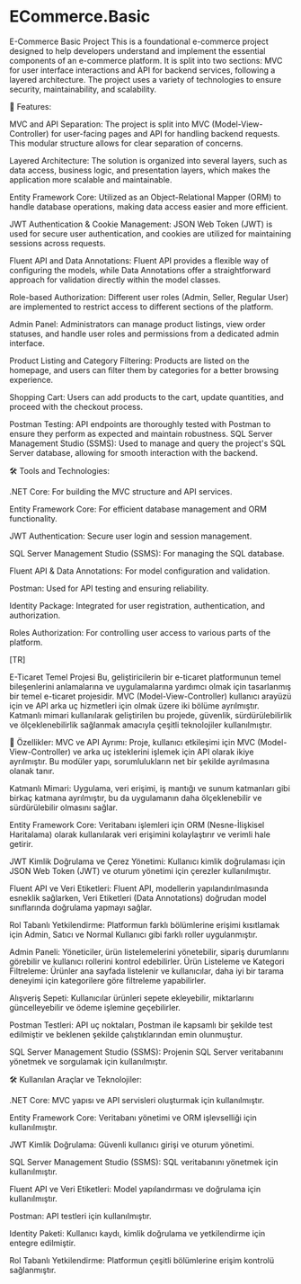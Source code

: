 # ECommerce.Basic
 
E-Commerce Basic Project
This is a foundational e-commerce project designed to help developers understand and implement the essential components of an e-commerce platform. It is split into two sections: MVC for user interface interactions and API for backend services, following a layered architecture. The project uses a variety of technologies to ensure security, maintainability, and scalability.

🚀 Features:

MVC and API Separation: The project is split into MVC (Model-View-Controller) for user-facing pages and API for handling backend requests. This modular structure allows for clear separation of concerns.

Layered Architecture: The solution is organized into several layers, such as data access, business logic, and presentation layers, which makes the application more scalable and maintainable.

Entity Framework Core: Utilized as an Object-Relational Mapper (ORM) to handle database operations, making data access easier and more efficient.

JWT Authentication & Cookie Management: JSON Web Token (JWT) is used for secure user authentication, and cookies are utilized for maintaining sessions across requests.

Fluent API and Data Annotations: Fluent API provides a flexible way of configuring the models, while Data Annotations offer a straightforward approach for validation directly within the model classes.

Role-based Authorization: Different user roles (Admin, Seller, Regular User) are implemented to restrict access to different sections of the platform.

Admin Panel: Administrators can manage product listings, view order statuses, and handle user roles and permissions from a dedicated admin interface.

Product Listing and Category Filtering: Products are listed on the homepage, and users can filter them by categories for a better browsing experience.

Shopping Cart: Users can add products to the cart, update quantities, and proceed with the checkout process.

Postman Testing: API endpoints are thoroughly tested with Postman to ensure they perform as expected and maintain robustness.
SQL Server Management Studio (SSMS): Used to manage and query the project's SQL Server database, allowing for smooth interaction with the backend.

🛠 Tools and Technologies:

.NET Core: For building the MVC structure and API services.

Entity Framework Core: For efficient database management and ORM functionality.

JWT Authentication: Secure user login and session management.

SQL Server Management Studio (SSMS): For managing the SQL database.

Fluent API & Data Annotations: For model configuration and validation.

Postman: Used for API testing and ensuring reliability.

Identity Package: Integrated for user registration, authentication, and authorization.

Roles Authorization: For controlling user access to various parts of the platform.


[TR]


E-Ticaret Temel Projesi
Bu, geliştiricilerin bir e-ticaret platformunun temel bileşenlerini anlamalarına ve uygulamalarına yardımcı olmak için tasarlanmış bir temel e-ticaret projesidir. MVC (Model-View-Controller) kullanıcı arayüzü için ve API arka uç hizmetleri için olmak üzere iki bölüme ayrılmıştır. Katmanlı mimari kullanılarak geliştirilen bu projede, güvenlik, sürdürülebilirlik ve ölçeklenebilirlik sağlanmak amacıyla çeşitli teknolojiler kullanılmıştır.

🚀 Özellikler:
MVC ve API Ayrımı:
 Proje, kullanıcı etkileşimi için MVC (Model-View-Controller) ve arka uç isteklerini işlemek için API olarak ikiye ayrılmıştır. Bu modüler yapı, sorumlulukların net bir şekilde ayrılmasına olanak tanır.

Katmanlı Mimari: Uygulama, veri erişimi, iş mantığı ve sunum katmanları gibi birkaç katmana ayrılmıştır, bu da uygulamanın daha ölçeklenebilir ve sürdürülebilir olmasını sağlar.

Entity Framework Core: Veritabanı işlemleri için ORM (Nesne-İlişkisel Haritalama) olarak kullanılarak veri erişimini kolaylaştırır ve verimli hale getirir.

JWT Kimlik Doğrulama ve Çerez Yönetimi: Kullanıcı kimlik doğrulaması için JSON Web Token (JWT) ve oturum yönetimi için çerezler kullanılmıştır.

Fluent API ve Veri Etiketleri: Fluent API, modellerin yapılandırılmasında esneklik sağlarken, Veri Etiketleri (Data Annotations) doğrudan model sınıflarında doğrulama yapmayı sağlar.

Rol Tabanlı Yetkilendirme: Platformun farklı bölümlerine erişimi kısıtlamak için Admin, Satıcı ve Normal Kullanıcı gibi farklı roller uygulanmıştır.

Admin Paneli: Yöneticiler, ürün listelemelerini yönetebilir, sipariş durumlarını görebilir ve kullanıcı rollerini kontrol edebilirler.
Ürün Listeleme ve Kategori Filtreleme: Ürünler ana sayfada listelenir ve kullanıcılar, daha iyi bir tarama deneyimi için kategorilere göre filtreleme yapabilirler.

Alışveriş Sepeti: Kullanıcılar ürünleri sepete ekleyebilir, miktarlarını güncelleyebilir ve ödeme işlemine geçebilirler.

Postman Testleri: API uç noktaları, Postman ile kapsamlı bir şekilde test edilmiştir ve beklenen şekilde çalıştıklarından emin olunmuştur.

SQL Server Management Studio (SSMS): Projenin SQL Server veritabanını yönetmek ve sorgulamak için kullanılmıştır.

🛠 Kullanılan Araçlar ve Teknolojiler:

.NET Core: MVC yapısı ve API servisleri oluşturmak için kullanılmıştır.

Entity Framework Core: Veritabanı yönetimi ve ORM işlevselliği için kullanılmıştır.

JWT Kimlik Doğrulama: Güvenli kullanıcı girişi ve oturum yönetimi.

SQL Server Management Studio (SSMS): SQL veritabanını yönetmek için kullanılmıştır.

Fluent API ve Veri Etiketleri: Model yapılandırması ve doğrulama için kullanılmıştır.

Postman: API testleri için kullanılmıştır.

Identity Paketi: Kullanıcı kaydı, kimlik doğrulama ve yetkilendirme için entegre edilmiştir.

Rol Tabanlı Yetkilendirme: Platformun çeşitli bölümlerine erişim kontrolü sağlanmıştır.

